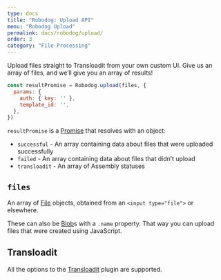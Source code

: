 ```yaml
---
type: docs
title: "Robodog: Upload API"
menu: "Robodog Upload"
permalink: docs/robodog/upload/
order: 3
category: "File Processing"
---
```


Upload files straight to Transloadit from your own custom UI. Give us an array of files, and we’ll give you an array of results!

```js
const resultPromise = Robodog.upload(files, {
  params: {
    auth: { key: '' },
    template_id: '',
  },
})
```

`resultPromise` is a [Promise][promise] that resolves with an object:

*   `successful` - An array containing data about files that were uploaded successfully
*   `failed` - An array containing data about files that didn’t upload
*   `transloadit` - An array of Assembly statuses

## `files`

An array of [File][file] objects, obtained from an `<input type="file">` or elsewhere.

These can also be [Blob][blob]s with a `.name` property. That way you can upload files that were created using JavaScript.

## Transloadit

All the options to the [Transloadit][tl-options] plugin are supported.

[file]: https://developer.mozilla.org/en-US/docs/Web/API/File

[blob]: https://developer.mozilla.org/en-US/docs/Web/API/Blob

[promise]: https://developer.mozilla.org/en-US/docs/Web/JavaScript/Reference/Global_Objects/Promise

[tl-options]: /docs/transloadit#options
